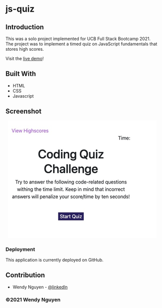 # js-quiz


## Introduction
This was a solo project implemented for UCB Full Stack Bootcamp 2021. The project was to implement a timed quiz on JavaScript fundamentals that stores high scores.

Visit the [live demo](https://wendyqnguyen.github.io/js-quiz/highscores.html)!

## Built With
* HTML
* CSS
* Javascript

## Screenshot
<p align="center"><img src="./assets/images/screenshot.jpeg"></p>

### Deployment

This application is currently deployed on GitHub.


## Contribution
- Wendy Nguyen - [@linkedln](https://www.linkedin.com/in/wenguyen/)

### ©️2021 Wendy Nguyen 

